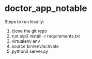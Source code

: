 # doctor_app_notable
Steps to run locally:
1. clone the git repo
2. run pip3 install -r requirements.txt
3. virtualenv env
4. source bin/env/activate
5. python3 server.py

